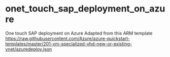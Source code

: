 # onet_touch_sap_deployment_on_azure
One touch SAP deployment on Azure
Adapted from this ARM template https://raw.githubusercontent.com/Azure/azure-quickstart-templates/master/201-vm-specialized-vhd-new-or-existing-vnet/azuredeploy.json
